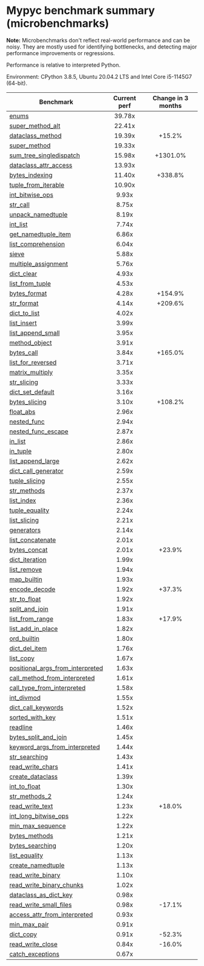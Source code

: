 # Mypyc benchmark summary (microbenchmarks)

**Note:** Microbenchmarks don't reflect real-world performance and can be noisy.
           They are mostly used for identifying bottlenecks, and detecting major performance
           improvements or regressions.

Performance is relative to interpreted Python.

Environment: CPython 3.8.5, Ubuntu 20.04.2 LTS and Intel Core i5-1145G7 (64-bit).

| Benchmark | Current perf | Change in 3 months |
| --- | :---: | :---: |
| [enums](benchmarks/enums.md) | 39.78x |  |
| [super_method_alt](benchmarks/super_method_alt.md) | 22.41x |  |
| [dataclass_method](benchmarks/dataclass_method.md) | 19.39x | +15.2% |
| [super_method](benchmarks/super_method.md) | 19.33x |  |
| [sum_tree_singledispatch](benchmarks/sum_tree_singledispatch.md) | 15.98x | +1301.0% |
| [dataclass_attr_access](benchmarks/dataclass_attr_access.md) | 13.93x |  |
| [bytes_indexing](benchmarks/bytes_indexing.md) | 11.40x | +338.8% |
| [tuple_from_iterable](benchmarks/tuple_from_iterable.md) | 10.90x |  |
| [int_bitwise_ops](benchmarks/int_bitwise_ops.md) | 9.93x |  |
| [str_call](benchmarks/str_call.md) | 8.75x |  |
| [unpack_namedtuple](benchmarks/unpack_namedtuple.md) | 8.19x |  |
| [int_list](benchmarks/int_list.md) | 7.74x |  |
| [get_namedtuple_item](benchmarks/get_namedtuple_item.md) | 6.86x |  |
| [list_comprehension](benchmarks/list_comprehension.md) | 6.04x |  |
| [sieve](benchmarks/sieve.md) | 5.88x |  |
| [multiple_assignment](benchmarks/multiple_assignment.md) | 5.76x |  |
| [dict_clear](benchmarks/dict_clear.md) | 4.93x |  |
| [list_from_tuple](benchmarks/list_from_tuple.md) | 4.53x |  |
| [bytes_format](benchmarks/bytes_format.md) | 4.28x | +154.9% |
| [str_format](benchmarks/str_format.md) | 4.14x | +209.6% |
| [dict_to_list](benchmarks/dict_to_list.md) | 4.02x |  |
| [list_insert](benchmarks/list_insert.md) | 3.99x |  |
| [list_append_small](benchmarks/list_append_small.md) | 3.95x |  |
| [method_object](benchmarks/method_object.md) | 3.91x |  |
| [bytes_call](benchmarks/bytes_call.md) | 3.84x | +165.0% |
| [list_for_reversed](benchmarks/list_for_reversed.md) | 3.71x |  |
| [matrix_multiply](benchmarks/matrix_multiply.md) | 3.35x |  |
| [str_slicing](benchmarks/str_slicing.md) | 3.33x |  |
| [dict_set_default](benchmarks/dict_set_default.md) | 3.16x |  |
| [bytes_slicing](benchmarks/bytes_slicing.md) | 3.10x | +108.2% |
| [float_abs](benchmarks/float_abs.md) | 2.96x |  |
| [nested_func](benchmarks/nested_func.md) | 2.94x |  |
| [nested_func_escape](benchmarks/nested_func_escape.md) | 2.87x |  |
| [in_list](benchmarks/in_list.md) | 2.86x |  |
| [in_tuple](benchmarks/in_tuple.md) | 2.80x |  |
| [list_append_large](benchmarks/list_append_large.md) | 2.62x |  |
| [dict_call_generator](benchmarks/dict_call_generator.md) | 2.59x |  |
| [tuple_slicing](benchmarks/tuple_slicing.md) | 2.55x |  |
| [str_methods](benchmarks/str_methods.md) | 2.37x |  |
| [list_index](benchmarks/list_index.md) | 2.36x |  |
| [tuple_equality](benchmarks/tuple_equality.md) | 2.24x |  |
| [list_slicing](benchmarks/list_slicing.md) | 2.21x |  |
| [generators](benchmarks/generators.md) | 2.14x |  |
| [list_concatenate](benchmarks/list_concatenate.md) | 2.01x |  |
| [bytes_concat](benchmarks/bytes_concat.md) | 2.01x | +23.9% |
| [dict_iteration](benchmarks/dict_iteration.md) | 1.99x |  |
| [list_remove](benchmarks/list_remove.md) | 1.94x |  |
| [map_builtin](benchmarks/map_builtin.md) | 1.93x |  |
| [encode_decode](benchmarks/encode_decode.md) | 1.92x | +37.3% |
| [str_to_float](benchmarks/str_to_float.md) | 1.92x |  |
| [split_and_join](benchmarks/split_and_join.md) | 1.91x |  |
| [list_from_range](benchmarks/list_from_range.md) | 1.83x | +17.9% |
| [list_add_in_place](benchmarks/list_add_in_place.md) | 1.82x |  |
| [ord_builtin](benchmarks/ord_builtin.md) | 1.80x |  |
| [dict_del_item](benchmarks/dict_del_item.md) | 1.76x |  |
| [list_copy](benchmarks/list_copy.md) | 1.67x |  |
| [positional_args_from_interpreted](benchmarks/positional_args_from_interpreted.md) | 1.63x |  |
| [call_method_from_interpreted](benchmarks/call_method_from_interpreted.md) | 1.61x |  |
| [call_type_from_interpreted](benchmarks/call_type_from_interpreted.md) | 1.58x |  |
| [int_divmod](benchmarks/int_divmod.md) | 1.55x |  |
| [dict_call_keywords](benchmarks/dict_call_keywords.md) | 1.52x |  |
| [sorted_with_key](benchmarks/sorted_with_key.md) | 1.51x |  |
| [readline](benchmarks/readline.md) | 1.46x |  |
| [bytes_split_and_join](benchmarks/bytes_split_and_join.md) | 1.45x |  |
| [keyword_args_from_interpreted](benchmarks/keyword_args_from_interpreted.md) | 1.44x |  |
| [str_searching](benchmarks/str_searching.md) | 1.43x |  |
| [read_write_chars](benchmarks/read_write_chars.md) | 1.41x |  |
| [create_dataclass](benchmarks/create_dataclass.md) | 1.39x |  |
| [int_to_float](benchmarks/int_to_float.md) | 1.30x |  |
| [str_methods_2](benchmarks/str_methods_2.md) | 1.24x |  |
| [read_write_text](benchmarks/read_write_text.md) | 1.23x | +18.0% |
| [int_long_bitwise_ops](benchmarks/int_long_bitwise_ops.md) | 1.22x |  |
| [min_max_sequence](benchmarks/min_max_sequence.md) | 1.22x |  |
| [bytes_methods](benchmarks/bytes_methods.md) | 1.21x |  |
| [bytes_searching](benchmarks/bytes_searching.md) | 1.20x |  |
| [list_equality](benchmarks/list_equality.md) | 1.13x |  |
| [create_namedtuple](benchmarks/create_namedtuple.md) | 1.13x |  |
| [read_write_binary](benchmarks/read_write_binary.md) | 1.10x |  |
| [read_write_binary_chunks](benchmarks/read_write_binary_chunks.md) | 1.02x |  |
| [dataclass_as_dict_key](benchmarks/dataclass_as_dict_key.md) | 0.98x |  |
| [read_write_small_files](benchmarks/read_write_small_files.md) | 0.98x | -17.1% |
| [access_attr_from_interpreted](benchmarks/access_attr_from_interpreted.md) | 0.93x |  |
| [min_max_pair](benchmarks/min_max_pair.md) | 0.91x |  |
| [dict_copy](benchmarks/dict_copy.md) | 0.91x | -52.3% |
| [read_write_close](benchmarks/read_write_close.md) | 0.84x | -16.0% |
| [catch_exceptions](benchmarks/catch_exceptions.md) | 0.67x |  |
